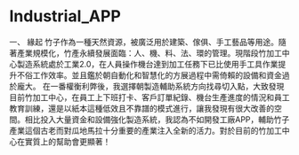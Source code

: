 # Industrial_APP
一、 緣起
竹子作為一種天然資源，被廣泛用於建築、傢俱、手工藝品等用途。隨著產業規模化，竹產永續發展面臨：人、機、料、法、環的管理。現階段竹加工中心製造系統處於工業2.0，在人員操作機台達到加工任務下已比使用手工具作業提升不俗工作效率。並且鑑於朝自動化和智慧化的方展過程中需倚賴的設備和資金過於龐大。
在一番權衡利弊後，我選擇朝製造輔助系統方向找尋切入點，大致發現目前竹加工中心，在員工上下班打卡、客戶訂單紀錄、機台生產進度的情況和員工教育訓練，還是以紙本這種低效且不靠譜的模式進行，讓我發現有很大改善的空間。相比投入大量資金和設備強化製造系統，我認為不如開發工廠APP，輔助竹子產業這個古老而對瓜地馬拉十分重要的產業注入全新的活力。對於目前的竹加工中心在實質上的幫助會更顯著！
